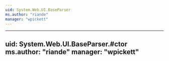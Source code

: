 ```yaml
---
uid: System.Web.UI.BaseParser
ms.author: "riande"
manager: "wpickett"
---
```


---
uid: System.Web.UI.BaseParser.#ctor
ms.author: "riande"
manager: "wpickett"
---
